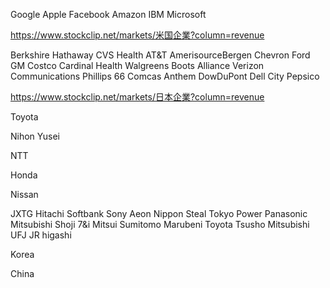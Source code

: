 Google Apple Facebook Amazon IBM Microsoft

https://www.stockclip.net/markets/米国企業?column=revenue 

Berkshire Hathaway CVS Health AT&T AmerisourceBergen Chevron Ford GM Costco Cardinal Health Walgreens Boots Alliance Verizon Communications Phillips 66 Comcas Anthem DowDuPont Dell City Pepsico

https://www.stockclip.net/markets/日本企業?column=revenue 

Toyota 

Nihon Yusei 

NTT 

Honda 

Nissan 

JXTG Hitachi Softbank Sony Aeon Nippon Steal Tokyo Power Panasonic Mitsubishi Shoji 7&i Mitsui Sumitomo Marubeni Toyota Tsusho Mitsubishi UFJ JR higashi

Korea

China
